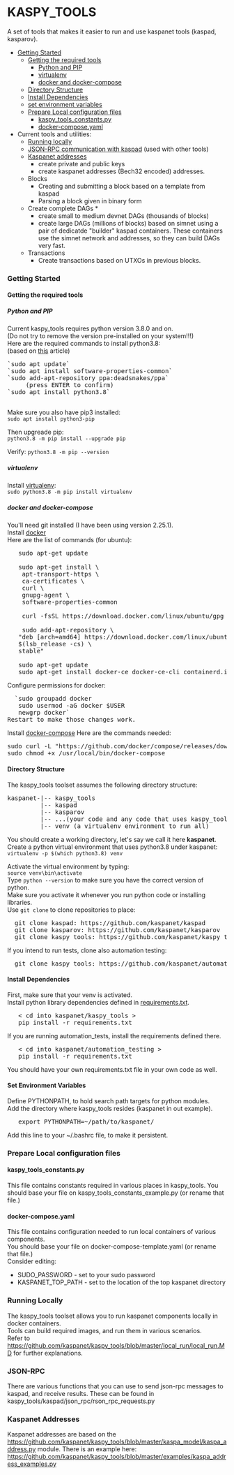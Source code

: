 
# KASPY_TOOLS

A set of tools that makes it easier to run and use kaspanet tools (kaspad, kasparov).

* [Getting Started](#getting-started)
  * [Getting the required tools](#getting-tools)
    * [Python and PIP](#python-pip)
    * [virtualenv](#virtualenv)
    * [docker and docker-compose](#docker-and-compose)
  * [Directory Structure](#directory-structure)
  * [Install Dependencies](#instal-dependencies)
  * [set environment variables](#environment-variables)
  * [Prepare Local configuration files](#local-conf-files)
    * [kaspy_tools_constants.py](#kaspy-tools-constants)
    * [docker-compose.yaml](#docker-compose)
* Current tools and utilities:
  * [Running locally](#local_run)
  * [JSON-RPC communication with kaspad](#JSON-RPC) (used with other tools)
  * [Kaspanet addresses](#kaspanet_addresses)
    * create private and public keys
    * create kaspanet addresses (Bech32 encoded) addresses.
  * Blocks
    * Creating and submitting a block based on a template from kaspad
    * Parsing a block given in binary form
  * Create complete DAGs
    * 
    * create small to medium  devnet DAGs (thousands of blocks)
    * create large DAGs (millions of blocks) based on simnet using a 
      pair of dedicatde "builder" kaspad containers.
      These containers use the simnet network and addresses, so they can 
      build DAGs very fast.
  * Transactions
    * Create transactions based on UTXOs in previous blocks.


  
  
### <a name="getting-started">Getting Started</a> 

#### <a name="getting-tools"> Getting the required tools </a>
##### <a name="python-pip"> Python and PIP </a>

Current kaspy_tools requires python version 3.8.0 and on.<br>
(Do not try to remove the version pre-installed on your system!!!)<br> 
Here are the required commands to install python3.8: <br>
(based on [this](https://linuxize.com/post/how-to-install-python-3-8-on-ubuntu-18-04/) article)
<pre>
`sudo apt update`
`sudo apt install software-properties-common`
`sudo add-apt-repository ppa:deadsnakes/ppa`
     (press ENTER to confirm)
`sudo apt install python3.8` <br>
</pre>

Make sure you also have pip3 installed:<br>
`sudo apt install python3-pip`<br>

Then upgreade pip:<br>
`python3.8 -m pip install --upgrade pip`<br>

Verify:
`python3.8 -m pip --version`

##### <a name="virtualenv"> virtualenv</a>
Install [virtualenv](https://virtualenv.pypa.io/en/latest/): <br>
`sudo python3.8 -m pip install virtualenv` <br>

##### <a name="docker-and-compose"> docker and docker-compose </a>

You'll need git installed (I have been using version 2.25.1).<br>
Install [docker](https://docs.docker.com/engine/install/ubuntu/)  <br>
Here are the list of commands (for ubuntu):
<pre>
   sudo apt-get update
   
   sudo apt-get install \
    apt-transport-https \
    ca-certificates \
    curl \
    gnupg-agent \
    software-properties-common
    
    curl -fsSL https://download.docker.com/linux/ubuntu/gpg | sudo apt-key add -
    
    sudo add-apt-repository \
   "deb [arch=amd64] https://download.docker.com/linux/ubuntu \
   $(lsb_release -cs) \
   stable"
   
   sudo apt-get update
   sudo apt-get install docker-ce docker-ce-cli containerd.io
</pre>

Configure permissions for docker: <br>
<pre>
  `sudo groupadd docker
   sudo usermod -aG docker $USER
   newgrp docker`
Restart to make those changes work.
</pre>
Install  [docker-compose](https://docs.docker.com/compose/install/#install-compose-on-linux-systems)
Here are the commands needed:
<pre>
sudo curl -L "https://github.com/docker/compose/releases/download/1.26.2/docker-compose-$(uname -s)-$(uname -m)" -o /usr/local/bin/docker-compose
sudo chmod +x /usr/local/bin/docker-compose
</pre>


#### <a name="directory-structure"> Directory Structure </a>

The kaspy_tools toolset assumes the following directory structure:<br>
<pre>
kaspanet-|-- kaspy_tools
         |-- kaspad
         |-- kasparov
         |-- ...(your code and any code that uses kaspy_tools, e.g: DAGLabs automation_testing)
         |-- venv (a virtualenv environment to run all)
</pre>         
You should create a working directory, let's say we call it here __kaspanet__.<br>
Create a python virtual environment that uses python3.8 under kaspanet:<br>
`virtualenv -p $(which python3.8) venv`

Activate the virtual environment by typing:<br>
`source venv\bin\activate`<br>
Type `python --version` to make sure you have the correct version of python. <br>
Make sure you activate it whenever you run python code or installing libraries.<br>
Use `git clone` to clone repositories to place: <br>
<pre>
  git clone kaspad: https://github.com/kaspanet/kaspad
  git clone kasparov: https://github.com/kaspanet/kasparov
  git clone kaspy_tools: https://github.com/kaspanet/kaspy_tools
</pre>
If you intend to run tests, clone also automation testing:
<pre>
  git clone kaspy_tools: https://github.com/kaspanet/automation_testing 
</pre>

#### <a name="instal-dependencies"> Install Dependencies </a>
First, make sure that your venv is activated. <br>
Install python library dependencies defined in [requirements.txt](https://github.com/kaspanet/kaspy_tools/blob/master/requirements.txt). <br>
<pre>
   < cd into kaspanet/kaspy_tools >
   pip install -r requirements.txt 
</pre>
If you are running automation_tests, install the requirements defined there. <br>
<pre>
   < cd into kaspanet/automation_testing >
   pip install -r requirements.txt 
</pre>
You should have your own requirements.txt file in your own code as well.

#### <a name="environment-variables"> Set Environment Variables </a>
Define PYTHONPATH, to hold search path targets for python modules. <br>
Add the directory where kaspy_tools resides (kaspanet in out example). <br>
<pre>
   export PYTHONPATH=~/path/to/kaspanet/
</pre>
Add this line to your ~/.bashrc file, to make it persistent.

### <a name="local-conf-files">Prepare Local configuration files </a>
#### <a name="kaspy-tools-constants">kaspy_tools_constants.py </a>
This file contains constants required in various places in kaspy_tools.
You should base your file on kaspy_tools_constants_example.py (or rename that file.)

#### <a name="docker-compose">docker-compose.yaml </a>
This file contains configuration needed to run local containers of various components.<br>
You should base your file on docker-compose-template.yaml (or rename that file.) <br>
Consider editing: <br>
 * SUDO_PASSWORD - set to your sudo password
 * KASPANET_TOP_PATH - set to the location of the top kaspanet directory


### <a name="local_run">Running Locally</a>
The kaspy_tools toolset allows you to run kaspanet components locally in docker containers. <br>
Tools can build required images, and run them in various scenarios. <br>
Refer to https://github.com/kaspanet/kaspy_tools/blob/master/local_run/local_run.MD
for further explanations.
   

### <a name="JSON-RPC">JSON-RPC</a>
There are various functions that you can use to send json-rpc messages
to kaspad, and receive results.
These can be found in kaspy_tools/kaspad/json_rpc/rson_rpc_requests.py

### <a name="kaspanet_addresses">Kaspanet Addresses</a>
Kaspanet addresses are based on the
https://github.com/kaspanet/kaspy_tools/blob/master/kaspa_model/kaspa_address.py module.
There is an example here: 
https://github.com/kaspanet/kaspy_tools/blob/master/examples/kaspa_address_examples.py


